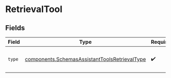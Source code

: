 # RetrievalTool


## Fields

| Field                                                                                                          | Type                                                                                                           | Required                                                                                                       | Description                                                                                                    |
| -------------------------------------------------------------------------------------------------------------- | -------------------------------------------------------------------------------------------------------------- | -------------------------------------------------------------------------------------------------------------- | -------------------------------------------------------------------------------------------------------------- |
| `type`                                                                                                         | [components.SchemasAssistantToolsRetrievalType](../../models/components/schemasassistanttoolsretrievaltype.md) | :heavy_check_mark:                                                                                             | The type of tool being defined: `retrieval`                                                                    |